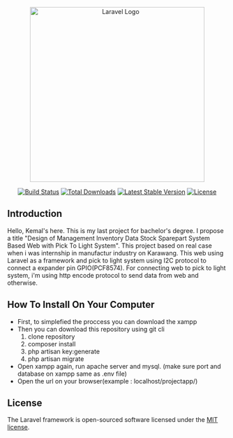 <p align="center"><a href="https://laravel.com" target="_blank"><img src="https://raw.githubusercontent.com/laravel/art/master/logo-lockup/5%20SVG/2%20CMYK/1%20Full%20Color/laravel-logolockup-cmyk-red.svg" width="400" alt="Laravel Logo"></a></p>

<p align="center">
<a href="https://github.com/laravel/framework/actions"><img src="https://github.com/laravel/framework/workflows/tests/badge.svg" alt="Build Status"></a>
<a href="https://packagist.org/packages/laravel/framework"><img src="https://img.shields.io/packagist/dt/laravel/framework" alt="Total Downloads"></a>
<a href="https://packagist.org/packages/laravel/framework"><img src="https://img.shields.io/packagist/v/laravel/framework" alt="Latest Stable Version"></a>
<a href="https://packagist.org/packages/laravel/framework"><img src="https://img.shields.io/packagist/l/laravel/framework" alt="License"></a>
</p>

## Introduction
Hello, Kemal's here. This is my last project for bachelor's degree. I propose a title "Design of Management Inventory Data Stock Sparepart System Based Web with Pick To Light System". This project based on real case when i was internship in manufactur industry on Karawang. This web using Laravel as a framework and pick to light system using I2C protocol to connect a expander pin GPIO(PCF8574). For connecting web to pick to light system, i'm using http encode protocol to send data from web and otherwise.

## How To Install On Your Computer
- First, to simplefied the proccess you can download the xampp
- Then you can download this repository using git cli
    1. clone repository
    2. composer install
    3. php artisan key:generate
    4. php artisan migrate
- Open xampp again, run apache server and mysql. (make sure port and database on xampp same as .env file)
- Open the url on your browser(example : localhost/projectapp/)

## License

The Laravel framework is open-sourced software licensed under the [MIT license](https://opensource.org/licenses/MIT).

